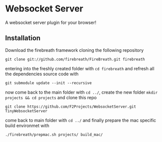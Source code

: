 Websocket Server
=========================
A websocket server plugin for your browser!

Installation
------------
Download the firebreath framework cloning the following repository

	git clone git://github.com/firebreath/FireBreath.git firebreath

entering into the freshly created folder with `cd firebreath` and refresh all the dependencies source code with

	git submodule update --init --recursive

now come back to the main folder with `cd ../`, create the new folder `mkdir projects && cd projects` and clone this repo
	
	git clone https://github.com/F2Projects/WebsocketServer.git TinyWebsocketServer

come back to main folder with `cd ../` and finally prepare the mac specific build environmet with 
	
	./firebreath/prepmac.sh projects/ build_mac/
